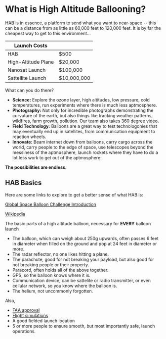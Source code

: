 # What is High Altitude Ballooning?

HAB is in essence, a platform to send what you want to near-space -- this can be a distance from as little as 60,000 feet to 120,000 feet. It is by far the cheapest way to get to this environment...

| Launch Costs | |
| --- | --- |
| HAB | $500 |
| High-Altitude Plane | $20,000 |
| Nanosat Launch | $100,000 |
| Sattellite Launch | $10,000,000 |

What can you do there?
 - **Science:** Explore the ozone layer, high altitudes, low pressure, cold temperatures, run experiments where there is much less aptmosphere.
 - **Photography:** Not only for incredible photographs demonstrating the curvature of the earth, but also things like tracking weather patterns, wildfires, farm growth, pollution. Our team also takes 360 degree video.
 - **Field Technology:** Balloons are a great way to test technologonies that may eventually end up in satellites, from communication equipment to reaction wheels.
 - **Innovate:** Beam internet down from balloons, carry cargo across the world, carry people to the edge of space, use telescopes beyond the messiness of the aptmosphere, launch rockets where they have to do a lot less work to get out of the aptmosphere.
 
 **The possibilities are endless.**
 
 ## HAB Basics
 
 Here are some links to explore to get a better sense of what HAB is:
 
 [Global Space Balloon Challenge Introduction](https://balloonchallenge.org/tutorials)
 
 [Wikipedia](https://en.wikipedia.org/wiki/High-altitude_balloon)
 
 The basic parts of a high altitude balloon, necessary for **EVERY** balloon launch
 - The balloon, which can weigh about 250g upwards, often passes 6 feet in diameter when filled on the ground and pop at 24 feet in diameter or more.
 - The radar reflector, no one likes hitting a plane.
 - The parachute, good for not breaking your payload, but also good for not breaking people or their property.
 - Paracord, often holds all of the above together.
 - GPS, so the balloon knows where it is.
 - Communication device, can be sattelite or radio transmitter, or even cellular network, so you know where the balloon is.
 - The helium, not uncommonly forgotten.
 
 Also,
 
 - [FAA approval](https://community.balloonchallenge.org/t/regulations-overview-including-contacting-the-us-faa/676)
 - [Flight simulations](http://predict.habhub.org/)
 - A good fielded launch location
 - 5 or more people to ensure smooth, but most importantly safe, launch operations.
